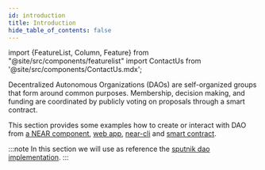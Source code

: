 ```yaml
---
id: introduction
title: Introduction
hide_table_of_contents: false
---
```



import {FeatureList, Column, Feature} from "@site/src/components/featurelist"
import ContactUs from '@site/src/components/ContactUs.mdx';

Decentralized Autonomous Organizations (DAOs) are self-organized groups that form around common purposes. Membership, decision making, and funding are coordinated by publicly voting on proposals through a smart contract.

This section provides some examples how to create or interact with DAO from [a NEAR component](./interacting/bos.md), [web app](./interacting/web-app.md), [near-cli](./interacting/near-cli.md) and [smart contract](./interacting/smart-contract.md).

:::note
In this section we will use as reference the [sputnik dao implementation](https://github.com/near-daos/sputnik-dao-contract).
:::
